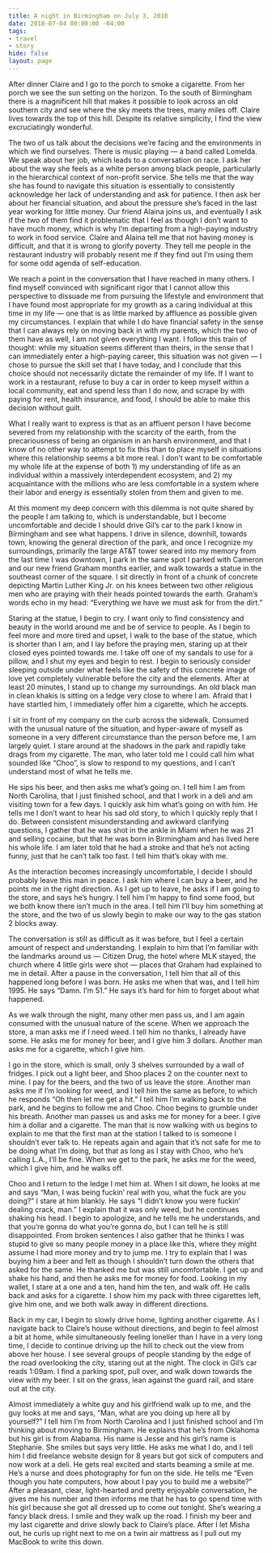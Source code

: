 ```yaml
---
title: A night in Birmingham on July 3, 2018
date: 2018-07-04 00:00:00 -04:00
tags:
- travel
- story
hide: false
layout: page
---
```


After dinner Claire and I go to the porch to smoke a cigarette. From her porch we see the sun setting on the horizon. To the south of Birmingham there is a magnificent hill that makes it possible to look across an old southern city and see where the sky meets the trees, many miles off. Claire lives towards the top of this hill. Despite its relative simplicity, I find the view excruciatingly wonderful.

The two of us talk about the decisions we’re facing and the environments in which we find ourselves. There is music playing — a band called Lomelda. We speak about her job, which leads to a conversation on race. I ask her about the way she feels as a white person among black people, particularly in the hierarchical context of non-profit service. She tells me that the way she has found to navigate this situation is essentially to consistently acknowledge her lack of understanding and ask for patience. I then ask her about her financial situation, and about the pressure she’s faced in the last year working for little money. Our friend Alaina joins us, and eventually I ask if the two of them find it problematic that I feel as though I don’t want to have much money, which is why I’m departing from a high-paying industry to work in food service. Claire and Alaina tell me that not having money is difficult, and that it is wrong to glorify poverty. They tell me people in the restaurant industry will probably resent me if they find out I’m using them for some odd agenda of self-education.

We reach a point in the conversation that I have reached in many others. I find myself convinced with significant rigor that I cannot allow this perspective to dissuade me from pursuing the lifestyle and environment that I have found most appropriate for my growth as a caring individual at this time in my life — one that is as little marked by affluence as possible given my circumstances. I explain that while I do have financial safety in the sense that I can always rely on moving back in with my parents, which the two of them have as well, I am not given everything I want. I follow this train of thought: while my situation seems different than theirs, in the sense that I can immediately enter a high-paying career, this situation was not given — I chose to pursue the skill set that I have today, and I conclude that this choice should not necessarily dictate the remainder of my life. If I want to work in a restaurant, refuse to buy a car in order to keep myself within a local community, eat and spend less than I do now, and scrape by with paying for rent, health insurance, and food, I should be able to make this decision without guilt.

What I really want to express is that as an affluent person I have become severed from my relationship with the scarcity of the earth, from the precariousness of being an organism in an harsh environment, and that I know of no other way to attempt to fix this than to place myself in situations where this relationship seems a bit more real. I don’t want to be comfortable my whole life at the expense of both 1) my understanding of life as an individual within a massively interdependent ecosystem, and 2) my acquaintance with the millions who are less comfortable in a system where their labor and energy is essentially stolen from them and given to me. 

At this moment my deep concern with this dilemma is not quite shared by the people I am talking to, which is understandable, but I become uncomfortable and decide I should drive Gil’s car to the park I know in Birmingham and see what happens. I drive in silence, downhill, towards town, knowing the general direction of the park, and once I recognize my surroundings, primarily the large AT&T tower seared into my memory from the last time I was downtown, I park in the same spot I parked with Cameron and our new friend Graham months earlier, and walk towards a statue in the southeast corner of the square. I sit directly in front of a chunk of concrete depicting Martin Luther King Jr. on his knees between two other religious men who are praying with their heads pointed towards the earth. Graham’s words echo in my head: “Everything we have we must ask for from the dirt.”

Staring at the statue, I begin to cry. I want only to find consistency and beauty in the world around me and be of service to people. As I begin to feel more and more tired and upset, I walk to the base of the statue, which is shorter than I am, and I lay before the praying men, staring up at their closed eyes pointed towards me. I take off one of my sandals to use for a pillow, and I shut my eyes and begin to rest. I begin to seriously consider sleeping outside under what feels like the safety of this concrete image of love yet completely vulnerable before the city and the elements. After at least 20 minutes, I stand up to change my surroundings. An old black man in clean khakis is sitting on a ledge very close to where I am. Afraid that I have startled him, I immediately offer him a cigarette, which he accepts.

I sit in front of my company on the curb across the sidewalk. Consumed with the unusual nature of the situation, and hyper-aware of myself as someone in a very different circumstance than the person before me, I am largely quiet. I stare around at the shadows in the park and rapidly take drags from my cigarette. The man, who later told me I could call him what sounded like “Choo”, is slow to respond to my questions, and I can’t understand most of what he tells me. 

He sips his beer, and then asks me what’s going on. I tell him I am from North Carolina, that I just finished school, and that I work in a deli and am visiting town for a few days. I quickly ask him what’s going on with him. He tells me I don’t want to hear his sad old story, to which I quickly reply that I do. Between consistent misunderstanding and awkward clarifying questions, I gather that he was shot in the ankle in Miami when he was 21 and selling cocaine, but that he was born in Birmingham and has lived here his whole life. I am later told that he had a stroke and that he’s not acting funny, just that he can’t talk too fast. I tell him that’s okay with me.

As the interaction becomes increasingly uncomfortable, I decide I should probably leave this man in peace. I ask him where I can buy a beer, and he points me in the right direction. As I get up to leave, he asks if I am going to the store, and says he’s hungry. I tell him I’m happy to find some food, but we both know there isn’t much in the area. I tell him I’ll buy him something at the store, and the two of us slowly begin to make our way to the gas station 2 blocks away.

The conversation is still as difficult as it was before, but I feel a certain amount of respect and understanding. I explain to him that I’m familiar with the landmarks around us — Citizen Drug, the hotel where MLK stayed, the church where 4 little girls were shot — places that Graham had explained to me in detail. After a pause in the conversation, I tell him that all of this happened long before I was born. He asks me when that was, and I tell him 1995. He says “Damn. I’m 51.” He says it’s hard for him to forget about what happened.

As we walk through the night, many other men pass us, and I am again consumed with the unusual nature of the scene. When we approach the store, a man asks me if I need weed. I tell him no thanks, I already have some. He asks me for money for beer, and I give him 3 dollars. Another man asks me for a cigarette, which I give him.

I go in the store, which is small, only 3 shelves surrounded by a wall of fridges. I pick out a light beer, and Shoo places 2 on the counter next to mine. I pay for the beers, and the two of us leave the store. Another man asks me if I’m looking for weed, and I tell him the same as before, to which he responds “Oh then let me get a hit.” I tell him I’m walking back to the park, and he begins to follow me and Choo. Choo begins to grumble under his breath. Another man passes us and asks me for money for a beer. I give him a dollar and a cigarette. The man that is now walking with us begins to explain to me that the first man at the station I talked to is someone I shouldn’t ever talk to. He repeats again and again that it’s not safe for me to be doing what I’m doing, but that as long as I stay with Choo, who he’s calling L.A., I’ll be fine. When we get to the park, he asks me for the weed, which I give him, and he walks off. 

Choo and I return to the ledge I met him at. When I sit down, he looks at me and says “Man, I was being fuckin’ real with you, what the fuck are you doing?” I stare at him blankly. He says “I didn’t know you were fuckin’ dealing crack, man.” I explain that it was only weed, but he continues shaking his head. I begin to apologize, and he tells me he understands, and that you’re gonna do what you’re gonna do, but I can tell he is still disappointed. From broken sentences I also gather that he thinks I was stupid to give so many people money in a place like this, where they might assume I had more money and try to jump me. I try to explain that I was buying him a beer and felt as though I shouldn’t turn down the others that asked for the same. He thanked me but was still uncomfortable. I get up and shake his hand, and then he asks me for money for food. Looking in my wallet, I stare at a one and a ten, hand him the ten, and walk off. He calls back and asks for a cigarette. I show him my pack with three cigarettes left, give him one, and we both walk away in different directions.

Back in my car, I begin to slowly drive home, lighting another cigarette. As I navigate back to Claire’s house without directions, and begin to feel almost a bit at home, while simultaneously feeling lonelier than I have in a very long time, I decide to continue driving up the hill to check out the view from above her house. I see several groups of people standing by the edge of the road overlooking the city, staring out at the night. The clock in Gil’s car reads 1:09am. I find a parking spot, pull over, and walk down towards the view with my beer. I sit on the grass, lean against the guard rail, and stare out at the city.

Almost immediately a white guy and his girlfriend walk up to me, and the guy looks at me and says, “Man, what are you doing up here all by yourself?” I tell him I’m from North Carolina and I just finished school and I’m thinking about moving to Birmingham. He explains that he’s from Oklahoma but his girl is from Alabama. His name is Jesse and his girl’s name is Stephanie. She smiles but says very little. He asks me what I do, and I tell him I did freelance website design for 8 years but got sick of computers and now work at a deli. He gets real excited and starts beaming a smile at me. He’s a nurse and does photography for fun on the side. He tells me “Even though you hate computers, how about I pay you to build me a website?” After a pleasant, clear, light-hearted and pretty enjoyable conversation, he gives me his number and then informs me that he has to go spend time with his girl because she got all dressed up to come out tonight. She’s wearing a fancy black dress. I smile and they walk up the road. I finish my beer and my last cigarette and drive slowly back to Claire’s place. After I let Misha out, he curls up right next to me on a twin air mattress as I pull out my MacBook to write this down.